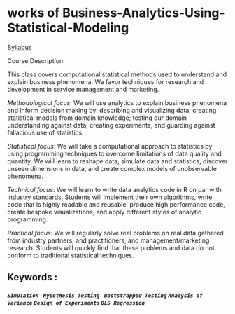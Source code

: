 # works of Business-Analytics-Using-Statistical-Modeling
[Syllabus](https://docs.google.com/document/d/16tJRDWFf08HkoNVybOftKvHQw7PpKwqtvXd5brLBvNg/edit#heading=h.gjdgxs)

Course Description:

This class covers computational statistical methods used to understand and explain business phenomena. We favor techniques for research and development in service management and marketing.

_Methodological focus_: We will use analytics to explain business phenomena and inform decision making by: describing and visualizing data; creating statistical models from domain knowledge; testing our domain understanding against data; creating experiments; and guarding against fallacious use of statistics.

_Statistical focus_: We will take a computational approach to statistics by using programming techniques to overcome limitations of data quality and quantity. We will learn to reshape data, simulate data and statistics, discover unseen dimensions in data, and create complex models of unobservable phenomena.

_Technical focus_: We will learn to write data analytics code in R on par with industry standards. Students will implement their own algorithms, write code that is highly readable and reusable, produce high performance code, create bespoke visualizations, and apply different styles of analytic programming.

_Practical focus_: We will regularly solve real problems on real data gathered from industry partners, and practitioners, and management/marketing research. Students will quickly find that these problems and data do not conform to traditional statistical techniques.

## Keywords : 
##### <b>`Simulation`  ` Hypothesis Testing`  ` Bootstrapped Testing`  `Analysis of Variance`  `Design of Experiments`  `OLS Regression`
